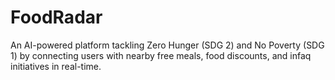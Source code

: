 # FoodRadar
An AI-powered platform tackling Zero Hunger (SDG 2) and No Poverty (SDG 1) by connecting users with nearby free meals, food discounts, and infaq initiatives in real-time.
